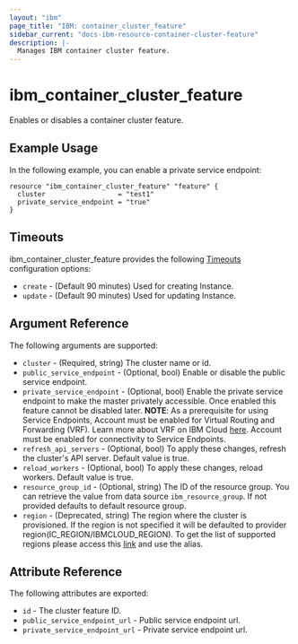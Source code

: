 ```yaml
---
layout: "ibm"
page_title: "IBM: container_cluster_feature"
sidebar_current: "docs-ibm-resource-container-cluster-feature"
description: |-
  Manages IBM container cluster feature.
---
```


# ibm\_container_cluster_feature

Enables or disables a container cluster feature. 

## Example Usage

In the following example, you can enable a private service endpoint:

```hcl
resource "ibm_container_cluster_feature" "feature" {
  cluster                  = "test1"
  private_service_endpoint = "true"
}

```

## Timeouts

ibm_container_cluster_feature provides the following [Timeouts](https://www.terraform.io/docs/configuration/resources.html#timeouts) configuration options:

* `create` - (Default 90 minutes) Used for creating Instance.
* `update` - (Default 90 minutes) Used for updating Instance.

## Argument Reference

The following arguments are supported:

* `cluster` - (Required, string) The cluster name or id.
* `public_service_endpoint` - (Optional, bool)  Enable or disable the public service endpoint.
* `private_service_endpoint` - (Optional, bool) Enable the private service endpoint to make the master privately accessible. Once enabled this feature cannot be disabled later.
  **NOTE**: As a prerequisite for using Service Endpoints, Account must be enabled for Virtual Routing and Forwarding (VRF). Learn more about VRF on IBM Cloud [here](https://cloud.ibm.com/docs/infrastructure/direct-link/vrf-on-ibm-cloud.html#overview-of-virtual-routing-and-forwarding-vrf-on-ibm-cloud). Account must be enabled for connectivity to Service Endpoints.
* `refresh_api_servers` - (Optional, bool) To apply these changes, refresh the cluster's API server. Default value is true.
* `reload_workers` - (Optional, bool) To apply these changes, reload workers. Default value is true.
* `resource_group_id` - (Optional, string) The ID of the resource group.  You can retrieve the value from data source `ibm_resource_group`. If not provided defaults to default resource group.
* `region` - (Deprecated, string) The region where the cluster is provisioned. If the region is not specified it will be defaulted to provider region(IC_REGION/IBMCLOUD_REGION). To get the list of supported regions please access this [link](https://containers.bluemix.net/v1/regions) and use the alias.

## Attribute Reference

The following attributes are exported:

* `id` - The cluster feature ID.
* `public_service_endpoint_url` - Public service endpoint url.
* `private_service_endpoint_url` - Private service endpoint url.